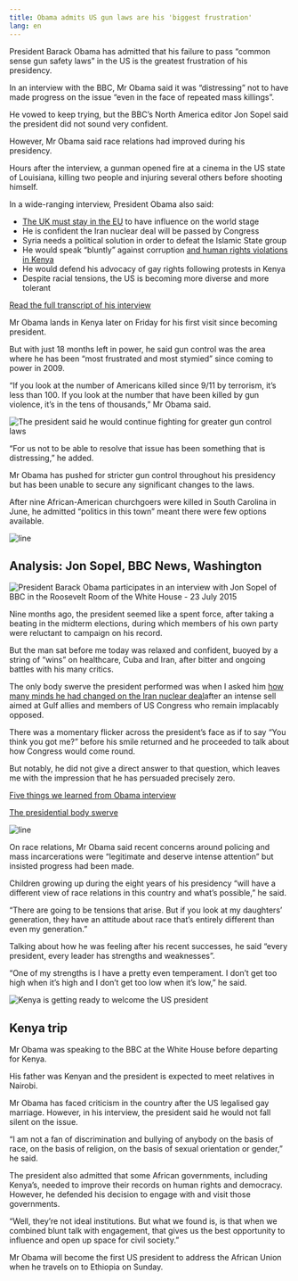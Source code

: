 ```yaml
---
title: Obama admits US gun laws are his 'biggest frustration'
lang: en
---
```


President Barack Obama has admitted that his failure to pass “common sense gun safety laws” in the US is the greatest frustration of his presidency.

In an interview with the BBC, Mr Obama said it was “distressing” not to have made progress on the issue “even in the face of repeated mass killings”.

He vowed to keep trying, but the BBC’s North America editor Jon Sopel said the president did not sound very confident.

However, Mr Obama said race relations had improved during his presidency.

Hours after the interview, a gunman opened fire at a cinema in the US state of Louisiana, killing two people and injuring several others before shooting himself.

In a wide-ranging interview, President Obama also said:

-   [The UK must stay in the EU] to have influence on the world stage
-   He is confident the Iran nuclear deal will be passed by Congress
-   Syria needs a political solution in order to defeat the Islamic State group
-   He would speak “bluntly” against corruption [and human rights violations in Kenya]
-   He would defend his advocacy of gay rights following protests in Kenya
-   Despite racial tensions, the US is becoming more diverse and more tolerant

[Read the full transcript of his interview]

Mr Obama lands in Kenya later on Friday for his first visit since becoming president.

But with just 18 months left in power, he said gun control was the area where he has been “most frustrated and most stymied” since coming to power in 2009.

“If you look at the number of Americans killed since 9/11 by terrorism, it’s less than 100. If you look at the number that have been killed by gun violence, it’s in the tens of thousands,” Mr Obama said.

![The president said he would continue fighting for greater gun control laws]

“For us not to be able to resolve that issue has been something that is distressing,” he added.

Mr Obama has pushed for stricter gun control throughout his presidency but has been unable to secure any significant changes to the laws.

After nine African-American churchgoers were killed in South Carolina in June, he admitted “politics in this town” meant there were few options available.

![line]

## Analysis: Jon Sopel, BBC News, Washington

![President Barack Obama participates in an interview with Jon Sopel of BBC in the Roosevelt Room of the White House - 23 July 2015]

Nine months ago, the president seemed like a spent force, after taking a beating in the midterm elections, during which members of his own party were reluctant to campaign on his record.

But the man sat before me today was relaxed and confident, buoyed by a string of “wins” on healthcare, Cuba and Iran, after bitter and ongoing battles with his many critics.

The only body swerve the president performed was when I asked him [how many minds he had changed on the Iran nuclear deal]after an intense sell aimed at Gulf allies and members of US Congress who remain implacably opposed.

There was a momentary flicker across the president’s face as if to say “You think you got me?” before his smile returned and he proceeded to talk about how Congress would come round.

But notably, he did not give a direct answer to that question, which leaves me with the impression that he has persuaded precisely zero.

[Five things we learned from Obama interview]

[The presidential body swerve]

![line]

On race relations, Mr Obama said recent concerns around policing and mass incarcerations were “legitimate and deserve intense attention” but insisted progress had been made.

Children growing up during the eight years of his presidency “will have a different view of race relations in this country and what’s possible,” he said.

“There are going to be tensions that arise. But if you look at my daughters’ generation, they have an attitude about race that’s entirely different than even my generation.”

Talking about how he was feeling after his recent successes, he said “every president, every leader has strengths and weaknesses”.

“One of my strengths is I have a pretty even temperament. I don’t get too high when it’s high and I don’t get too low when it’s low,” he said.

![Kenya is getting ready to welcome the US president]

## Kenya trip

Mr Obama was speaking to the BBC at the White House before departing for Kenya.

His father was Kenyan and the president is expected to meet relatives in Nairobi.

Mr Obama has faced criticism in the country after the US legalised gay marriage. However, in his interview, the president said he would not fall silent on the issue.

“I am not a fan of discrimination and bullying of anybody on the basis of race, on the basis of religion, on the basis of sexual orientation or gender,” he said.

The president also admitted that some African governments, including Kenya’s, needed to improve their records on human rights and democracy. However, he defended his decision to engage with and visit those governments.

“Well, they’re not ideal institutions. But what we found is, is that when we combined blunt talk with engagement, that gives us the best opportunity to influence and open up space for civil society.”

Mr Obama will become the first US president to address the African Union when he travels on to Ethiopia on Sunday.

  [The UK must stay in the EU]: http://www.bbc.co.uk/news/uk-politics-33647154
  [and human rights violations in Kenya]: http://www.bbc.co.uk/news/world-us-canada-33646563
  [Read the full transcript of his interview]: http://www.bbc.co.uk/news/world-us-canada-33646542
  [The president said he would continue fighting for greater gun control laws]: http://ichef.bbci.co.uk/news/555/cpsprodpb/462D/production/_84456971_gettyimages-167501087.jpg
  [line]: http://ichef.bbci.co.uk/news/555/media/images/76020000/jpg/_76020974_line976.jpg
  [President Barack Obama participates in an interview with Jon Sopel of BBC in the Roosevelt Room of the White House - 23 July 2015]: http://ichef-1.bbci.co.uk/news/555/cpsprodpb/6D3D/production/_84456972_p072315al-0500.jpg
  [how many minds he had changed on the Iran nuclear deal]: http://www.bbc.co.uk/news/world-us-canada-33643168
  [Five things we learned from Obama interview]: http://www.bbc.co.uk/news/world-us-canada-33646875
  [The presidential body swerve]: http://www.bbc.co.uk/news/world-us-canada-33646545
  [Kenya is getting ready to welcome the US president]: http://ichef-1.bbci.co.uk/news/555/cpsprodpb/142FD/production/_84458628_shirtreuters.jpg
